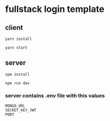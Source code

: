 # fullstack login template

## client

```
yarn install
```

```
yarn start
```


## server

```
npm install
```
```
npm run dev
```

### server contains .env file with this values
```
MONGO_URL
SECRET_KEY_JWT
PORT
```
